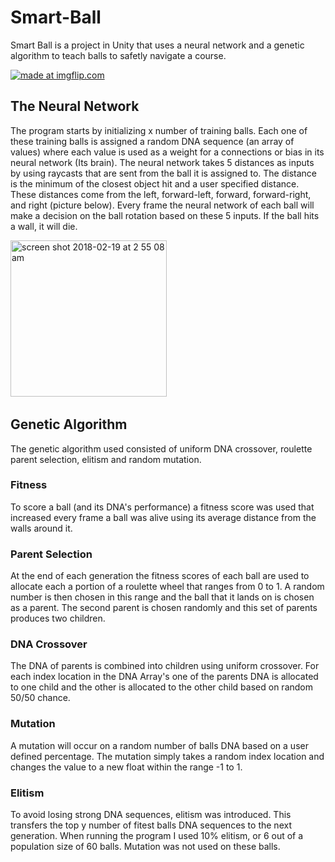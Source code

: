 # Smart-Ball

Smart Ball is a project in Unity that uses a neural network and a genetic algorithm to teach balls to safetly navigate a course. 

<a href="https://imgflip.com/gif/24u5nl"><img src="https://i.imgflip.com/24u5nl.gif" title="made at imgflip.com"/></a>
&nbsp;
## The Neural Network

The program starts by initializing x number of training balls. Each one of these training balls is assigned a random DNA sequence (an array of values) where each value is used as a weight for a connections or bias in its neural network (Its brain). The neural network takes 5 distances as inputs by using raycasts that are sent from the ball it is assigned to. The distance is the minimum of the closest object hit and a user specified distance. These distances come from the left, forward-left, forward, forward-right, and right (picture below). Every frame the neural network of each ball will make a decision on the ball rotation based on these 5 inputs. If the ball hits a wall, it will die.

<img width="250" alt="screen shot 2018-02-19 at 2 55 08 am" src="https://user-images.githubusercontent.com/12948431/36367561-3ae77b60-1521-11e8-81b9-09ff41ef7897.png">
&nbsp;

## Genetic Algorithm

The genetic algorithm used consisted of uniform DNA crossover, roulette parent selection, elitism and random mutation.

### Fitness

To score a ball (and its DNA's performance) a fitness score was used that increased every frame a ball was alive using its average distance from the walls around it.


### Parent Selection

At the end of each generation the fitness scores of each ball are used to allocate each a portion of a roulette wheel that ranges from 0 to 1. A random number is then chosen in this range and the ball that it lands on is chosen as a parent. The second parent is chosen randomly and this set of parents produces two children.

### DNA Crossover

The DNA of parents is combined into children using uniform crossover. For each index location in the DNA Array's one of the parents DNA is allocated to one child and the other is allocated to the other child based on random 50/50 chance. 

### Mutation

A mutation will occur on a random number of balls DNA based on a user defined percentage. The mutation simply takes a random index location and changes the value to a new float within the range -1 to 1. 

### Elitism

To avoid losing strong DNA sequences, elitism was introduced. This transfers the top y number of fitest balls DNA sequences to the next generation. When running the program I used 10% elitism, or 6 out of a population size of 60 balls. Mutation was not used on these balls.

